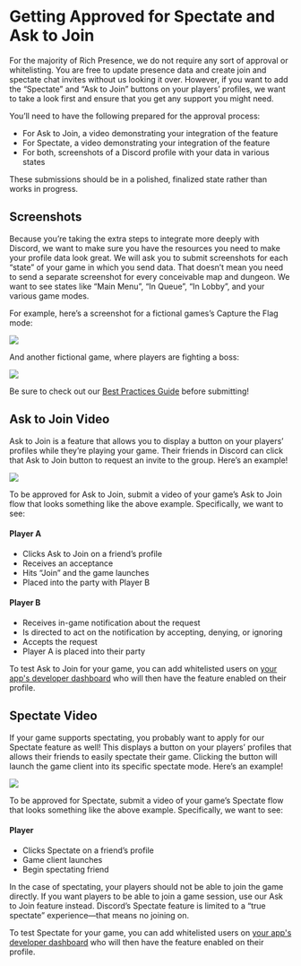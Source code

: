# Getting Approved for Spectate and Ask to Join

For the majority of Rich Presence, we do not require any sort of approval or whitelisting. You are free to update presence data and create join and spectate chat invites without us looking it over. However, if you want to add the “Spectate” and “Ask to Join” buttons on your players’ profiles, we want to take a look first and ensure that you get any support you might need.

You’ll need to have the following prepared for the approval process:

- For Ask to Join, a video demonstrating your integration of the feature
- For Spectate, a video demonstrating your integration of the feature
- For both, screenshots of a Discord profile with your data in various states

These submissions should be in a polished, finalized state rather than works in progress.

## Screenshots

Because you’re taking the extra steps to integrate more deeply with Discord, we want to make sure you have the resources you need to make your profile data look great. We will ask you to submit screenshots for each “state” of your game in which you send data. That doesn’t mean you need to send a separate screenshot for every conceivable map and dungeon. We want to see states like “Main Menu”, “In Queue”, “In Lobby”, and your various game modes.

For example, here’s a screenshot for a fictional games’s Capture the Flag mode:

![](rp-profile-example-2.png)

And another fictional game, where players are fighting a boss:

![](rp-profile-example-1.png)

Be sure to check out our [Best Practices Guide](#DOCS_BEST_PRACTICES/) before submitting!

## Ask to Join Video

Ask to Join is a feature that allows you to display a button on your players’ profiles while they’re playing your game. Their friends in Discord can click that Ask to Join button to request an invite to the group. Here’s an example!

![](ask-to-join.gif)

To be approved for Ask to Join, submit a video of your game’s Ask to Join flow that looks something like the above example. Specifically, we want to see:

#### Player A

- Clicks Ask to Join on a friend’s profile
- Receives an acceptance
- Hits “Join” and the game launches
- Placed into the party with Player B

#### Player B

- Receives in-game notification about the request
- Is directed to act on the notification by accepting, denying, or ignoring
- Accepts the request
- Player A is placed into their party

To test Ask to Join for your game, you can add whitelisted users on [your app's developer dashboard](https://discordapp.com/developers/applications/me) who will then have the feature enabled on their profile.

## Spectate Video

If your game supports spectating, you probably want to apply for our Spectate feature as well! This displays a button on your players’ profiles that allows their friends to easily spectate their game. Clicking the button will launch the game client into its specific spectate mode. Here’s an example!

![](spectate.gif)

To be approved for Spectate, submit a video of your game’s Spectate flow that looks something like the above example. Specifically, we want to see:

#### Player

- Clicks Spectate on a friend’s profile
- Game client launches
- Begin spectating friend

In the case of spectating, your players should not be able to join the game directly. If you want players to be able to join a game session, use our Ask to Join feature instead. Discord’s Spectate feature is limited to a “true spectate” experience—that means no joining on.

To test Spectate for your game, you can add whitelisted users on [your app's developer dashboard](https://discordapp.com/developers/applications/me) who will then have the feature enabled on their profile.
